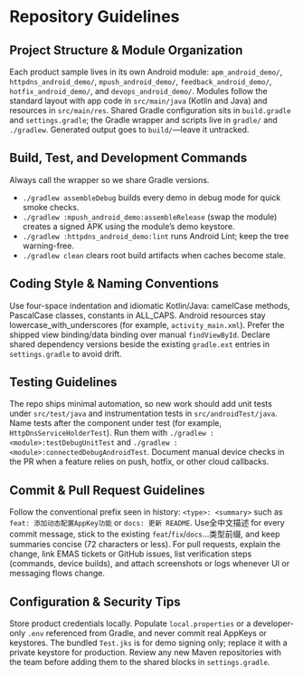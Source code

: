 # Repository Guidelines

## Project Structure & Module Organization
Each product sample lives in its own Android module: `apm_android_demo/`, `httpdns_android_demo/`, `mpush_android_demo/`, `feedback_android_demo/`, `hotfix_android_demo/`, and `devops_android_demo/`. Modules follow the standard layout with app code in `src/main/java` (Kotlin and Java) and resources in `src/main/res`. Shared Gradle configuration sits in `build.gradle` and `settings.gradle`; the Gradle wrapper and scripts live in `gradle/` and `./gradlew`. Generated output goes to `build/`—leave it untracked.

## Build, Test, and Development Commands
Always call the wrapper so we share Gradle versions.
- `./gradlew assembleDebug` builds every demo in debug mode for quick smoke checks.
- `./gradlew :mpush_android_demo:assembleRelease` (swap the module) creates a signed APK using the module’s demo keystore.
- `./gradlew :httpdns_android_demo:lint` runs Android Lint; keep the tree warning-free.
- `./gradlew clean` clears root build artifacts when caches become stale.

## Coding Style & Naming Conventions
Use four-space indentation and idiomatic Kotlin/Java: camelCase methods, PascalCase classes, constants in ALL_CAPS. Android resources stay lowercase_with_underscores (for example, `activity_main.xml`). Prefer the shipped view binding/data binding over manual `findViewById`. Declare shared dependency versions beside the existing `gradle.ext` entries in `settings.gradle` to avoid drift.

## Testing Guidelines
The repo ships minimal automation, so new work should add unit tests under `src/test/java` and instrumentation tests in `src/androidTest/java`. Name tests after the component under test (for example, `HttpDnsServiceHolderTest`). Run them with `./gradlew :<module>:testDebugUnitTest` and `./gradlew :<module>:connectedDebugAndroidTest`. Document manual device checks in the PR when a feature relies on push, hotfix, or other cloud callbacks.

## Commit & Pull Request Guidelines
Follow the conventional prefix seen in history: `<type>: <summary>` such as `feat: 添加动态配置AppKey功能` or `docs: 更新 README`. Use全中文描述 for every commit message, stick to the existing `feat`/`fix`/`docs`…类型前缀, and keep summaries concise (72 characters or less). For pull requests, explain the change, link EMAS tickets or GitHub issues, list verification steps (commands, device builds), and attach screenshots or logs whenever UI or messaging flows change.

## Configuration & Security Tips
Store product credentials locally. Populate `local.properties` or a developer-only `.env` referenced from Gradle, and never commit real AppKeys or keystores. The bundled `Test.jks` is for demo signing only; replace it with a private keystore for production. Review any new Maven repositories with the team before adding them to the shared blocks in `settings.gradle`.
